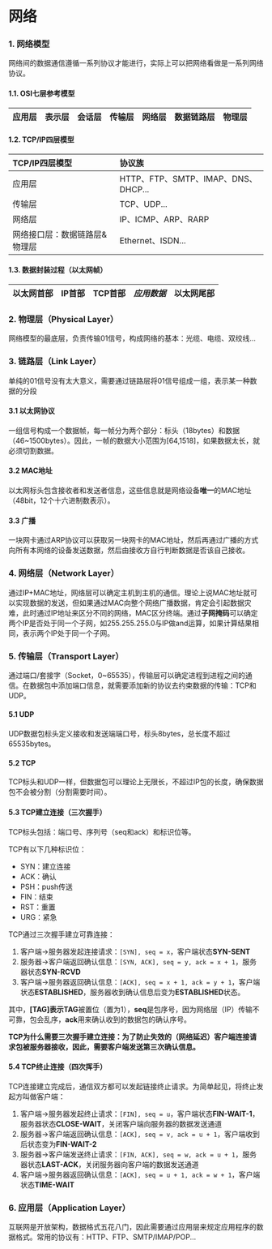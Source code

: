 # 网络
### 1. 网络模型
网络间的数据通信遵循一系列协议才能进行，实际上可以把网络看做是一系列网络协议。
#### 1.1. OSI七层参考模型
|应用层|表示层|会话层|传输层|网络层|数据链路层|物理层|
|---|---|---|---|---|---|---|
#### 1.2. TCP/IP四层模型
|TCP/IP四层模型|协议族|
|:---|:---|
|应用层|HTTP、FTP、SMTP、IMAP、DNS、DHCP...|
|传输层|TCP、UDP...|
|网络层|IP、ICMP、ARP、RARP|
|网络接口层：数据链路层&物理层|Ethernet、ISDN...|
#### 1.3. 数据封装过程（以太网帧）
|以太网首部|IP首部|TCP首部|*应用数据*|以太网尾部|
|---|---|---|---|---|
### 2. 物理层（Physical Layer）
网络模型的最底层，负责传输01信号，构成网络的基本：光缆、电缆、双绞线...
### 3. 链路层（Link Layer）
单纯的01信号没有太大意义，需要通过链路层将01信号组成一组，表示某一种数据的分段
#### 3.1 以太网协议
一组信号构成一个数据帧，每一帧分为两个部分：标头（18bytes）和数据（46~1500bytes）。因此，一帧的数据大小范围为[64,1518]，如果数据太长，就必须切割数据。
#### 3.2 MAC地址
以太网标头包含接收者和发送者信息，这些信息就是网络设备**唯一**的MAC地址（48bit，12个十六进制数表示）。
#### 3.3 广播
一块网卡通过ARP协议可以获取另一块网卡的MAC地址，然后再通过广播的方式向所有本网络的设备发送数据，然后由接收方自行判断数据是否该自己接收。
### 4. 网络层（Network Layer）
通过IP+MAC地址，网络层可以确定主机到主机的通信。理论上说MAC地址就可以实现数据的发送，但如果通过MAC向整个网络广播数据，肯定会引起数据灾难，此时通过IP地址来区分不同的网络，MAC区分终端。通过**子网掩码**可以确定两个IP是否处于同一个子网，如255.255.255.0与IP做and运算，如果计算结果相同，表示两个IP处于同一个子网。
### 5. 传输层（Transport Layer）
通过端口/套接字（Socket，0~65535），传输层可以确定进程到进程之间的通信。在数据包中添加端口信息，就需要添加新的协议去约束数据的传输：TCP和UDP。
#### 5.1 UDP
UDP数据包标头定义接收和发送端端口号，标头8bytes，总长度不超过65535bytes。
#### 5.2 TCP
TCP标头和UDP一样，但数据包可以理论上无限长，不超过IP包的长度，确保数据包不会被分割（分割需要时间）。
#### 5.3 TCP建立连接（三次握手）
TCP标头包括：端口号、序列号（seq和ack）和标识位等。

TCP有以下几种标识位：
* SYN：建立连接
* ACK：确认
* PSH：push传送
* FIN：结束
* RST：重置
* URG：紧急

TCP通过三次握手建立可靠连接：
1. 客户端->服务器发起连接请求：`[SYN], seq = x`，客户端状态**SYN-SENT**
2. 服务器->客户端返回确认信息：`[SYN, ACK], seq = y, ack = x + 1`，服务器状态**SYN-RCVD**
3. 客户端->服务器返回确认信息：`[ACK], seq = x + 1, ack = y + 1`，客户端状态**ESTABLISHED**，服务器收到确认信息后变为**ESTABLISHED**状态。

其中，**[TAG]**表示**TAG**被置位（置为1），**seq**是包序号，因为网络层（IP）传输不可靠，包会乱序，**ack**用来确认收到的数据包的确认序号。

**TCP为什么需要三次握手建立连接：为了防止失效的（网络延迟）客户端连接请求包被服务器接收，因此，需要客户端发送第三次确认信息。**

#### 5.4 TCP终止连接（四次挥手）
TCP连接建立完成后，通信双方都可以发起链接终止请求。为简单起见，将终止发起方叫做客户端：
1. 客户端->服务器发起终止请求：`[FIN], seq = u`，客户端状态**FIN-WAIT-1**，服务器状态**CLOSE-WAIT**，关闭客户端向服务器的数据发送通道
2. 服务器->客户端返回确认信息：`[ACK], seq = v, ack = u + 1`，客户端收到后状态变为**FIN-WAIT-2**
3. 服务器->客户端发送终止请求：`[FIN, ACK], seq = w, ack = u + 1`，服务器状态**LAST-ACK**，关闭服务器向客户端的数据发送通道
4. 客户端->服务器返回确认信息：`[ACK], seq = u + 1, ack = w + 1`，客户端状态**TIME-WAIT**

### 6. 应用层（Application Layer）
互联网是开放架构，数据格式五花八门，因此需要通过应用层来规定应用程序的数据格式。常用的协议有：HTTP、FTP、SMTP/IMAP/POP...

